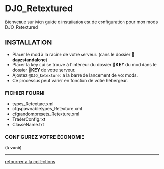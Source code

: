 # DJO_Retextured
Bienvenue sur Mon guide d'installation est de configuration pour mon mods DJO_Retextured



## INSTALLATION
- Placer le mod à la racine de votre serveur. (dans le dossier 📂**dayzstandalone**)
- Placer la key qui se trouve à l'intérieur du dossier 📂**KEY** du mod dans le dossier 📂**KEY** de votre serveur.
- Ajoutez `@DJO_Retextured` a la barre de lancement de vot mods.
- Ce processus peut varier en fonction de votre hébergeur.

### FICHIER FOURNI
- types_Retexture.xml
- cfgspawnabletypes_Retexture.xml
- cfgrandompresets_Retexture.xml
- TraderConfig.txt
- ClasseName.txt

### CONFIGUREZ VOTRE ÉCONOMIE
(à venir)

---

[retourner a la collections](https://github.com/Djolehaineux/DJO-mods-collection)

